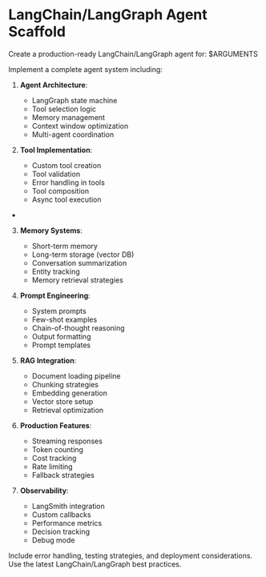 # LangChain/LangGraph Agent Scaffold

Create a production-ready LangChain/LangGraph agent for: $ARGUMENTS

Implement a complete agent system including:

1. **Agent Architecture**:
   - LangGraph state machine
   - Tool selection logic
   - Memory management
   - Context window optimization
   - Multi-agent coordination

2. **Tool Implementation**:
   - Custom tool creation
   - Tool validation
   - Error handling in tools
   - Tool composition
   - Async tool execution
 - 

3. **Memory Systems**:
   - Short-term memory
   - Long-term storage (vector DB)
   - Conversation summarization
   - Entity tracking
   - Memory retrieval strategies

4. **Prompt Engineering**:
   - System prompts
   - Few-shot examples
   - Chain-of-thought reasoning
   - Output formatting
   - Prompt templates

5. **RAG Integration**:
   - Document loading pipeline
   - Chunking strategies
   - Embedding generation
   - Vector store setup
   - Retrieval optimization

6. **Production Features**:
   - Streaming responses
   - Token counting
   - Cost tracking
   - Rate limiting
   - Fallback strategies

7. **Observability**:
   - LangSmith integration
   - Custom callbacks
   - Performance metrics
   - Decision tracking
   - Debug mode

Include error handling, testing strategies, and deployment considerations. Use the latest LangChain/LangGraph best practices.

